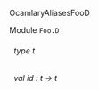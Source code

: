 OcamlaryAliasesFooD

 Module `Foo.D`
<a id="type-t"></a>
###### &nbsp; type t



<a id="val-id"></a>
###### &nbsp; val id : t -> t

